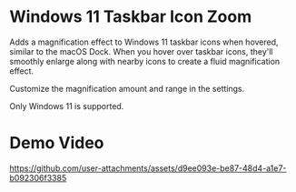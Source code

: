 # Windows 11 Taskbar Icon Zoom

Adds a magnification effect to Windows 11 taskbar icons when hovered, similar to the
macOS Dock. When you hover over taskbar icons, they'll smoothly enlarge along with
nearby icons to create a fluid magnification effect.

Customize the magnification amount and range in the settings.

Only Windows 11 is supported.

# Demo Video

https://github.com/user-attachments/assets/d9ee093e-be87-48d4-a1e7-b092306f3385

